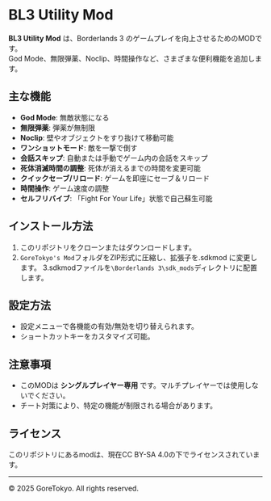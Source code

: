 # BL3 Utility Mod

**BL3 Utility Mod** は、Borderlands 3 のゲームプレイを向上させるためのMODです。  
God Mode、無限弾薬、Noclip、時間操作など、さまざまな便利機能を追加します。

## 主な機能
- **God Mode**: 無敵状態になる
- **無限弾薬**: 弾薬が無制限
- **Noclip**: 壁やオブジェクトをすり抜けて移動可能
- **ワンショットモード**: 敵を一撃で倒す
- **会話スキップ**: 自動または手動でゲーム内の会話をスキップ
- **死体消滅時間の調整**: 死体が消えるまでの時間を変更可能
- **クイックセーブ/リロード**: ゲームを即座にセーブ＆リロード
- **時間操作**: ゲーム速度の調整
- **セルフリバイブ**: 「Fight For Your Life」状態で自己蘇生可能

## インストール方法
1. このリポジトリをクローンまたはダウンロードします。
2. `GoreTokyo's Mod`フォルダをZIP形式に圧縮し、拡張子を.sdkmod に変更します。
3.sdkmodファイルを`\Borderlands 3\sdk_mods`ディレクトリに配置します。

## 設定方法
- 設定メニューで各機能の有効/無効を切り替えられます。
- ショートカットキーをカスタマイズ可能。

## 注意事項
- このMODは **シングルプレイヤー専用** です。マルチプレイヤーでは使用しないでください。
- チート対策により、特定の機能が制限される場合があります。

## ライセンス
このリポジトリにあるmodは、現在CC BY-SA 4.0の下でライセンスされています。

---
© 2025 GoreTokyo. All rights reserved.
